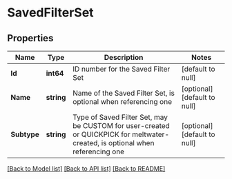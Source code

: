 # SavedFilterSet

## Properties
Name | Type | Description | Notes
------------ | ------------- | ------------- | -------------
**Id** | **int64** | ID number for the Saved Filter Set | [default to null]
**Name** | **string** | Name of the Saved Filter Set, is optional when referencing one | [optional] [default to null]
**Subtype** | **string** | Type of Saved Filter Set, may be CUSTOM for user-created or QUICKPICK for meltwater-created, is optional when referencing one | [optional] [default to null]

[[Back to Model list]](../README.md#documentation-for-models) [[Back to API list]](../README.md#documentation-for-api-endpoints) [[Back to README]](../README.md)

